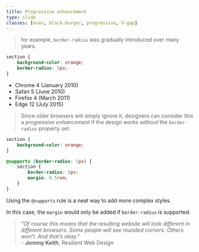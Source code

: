 ```yaml
---
title: Progressive enhancement
type: slide
classes: [even, block-burger, progressive, h-gap]
---
```


> for example, `border-radius` was gradually introduced over many years.

```css
section {
    background-color: orange;
    border-radius: 5px;
}
```

- Chrome 4 (January 2010)
- Safari 5 (June 2010)
- Firefox 4 (March 2011)
- Edge 12 (July 2015)

>Since older browsers will simply ignore it, designers can consider this a *progressive enhancement* if the design works without the `border-radius` property set. 


```css
section {
    background-color: orange;
}

@supports (border-radius: 5px) {
    section {
        border-radius: 5px;
        margin: 0.5rem;
    }
}
```

Using the `@supports` rule is a neat way to add more complex styles.

In this case, the `margin` would only be added if `border-radius` is supported.


> *"Of course this means that the resulting website will look different in different browsers. Some people will see rounded corners. Others won’t. And that’s okay."*<br> - **Jeremy Keith**, Resilient Web Design
